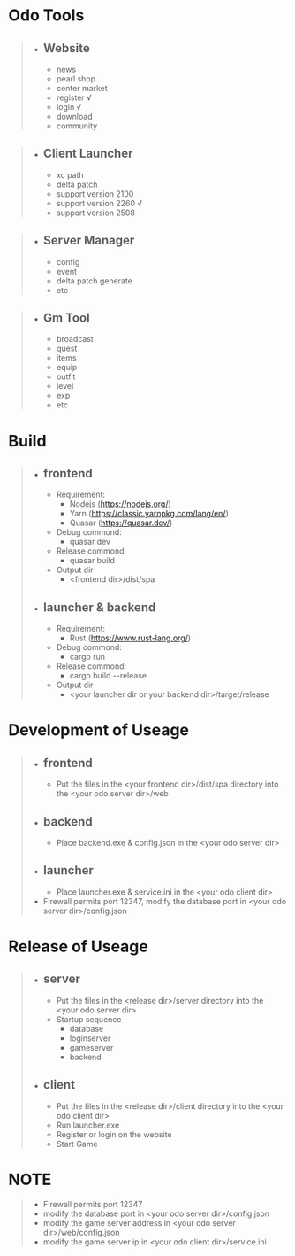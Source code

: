 # Odo Tools

> - ## Website
>   - news
>   - pearl shop
>   - center market
>   - register √
>   - login √
>   - download
>   - community

> - ## Client Launcher
>   - xc path
>   - delta patch
>   - support version 2100
>   - support version 2260 √
>   - support version 2508

> - ## Server Manager
>   - config
>   - event
>   - delta patch generate
>   - etc

> - ## Gm Tool
>   - broadcast
>   - quest
>   - items
>   - equip
>   - outfit
>   - level
>   - exp
>   - etc

# Build

> - ## frontend
>   - Requirement:
>     - Nodejs (https://nodejs.org/)
>     - Yarn (https://classic.yarnpkg.com/lang/en/)
>     - Quasar (https://quasar.dev/)
>   - Debug commond:
>     - quasar dev
>   - Release commond:
>     - quasar build
>   - Output dir
>     - \<frontend dir\>/dist/spa
> - ## launcher & backend
>   - Requirement:
>     - Rust (https://www.rust-lang.org/)
>   - Debug commond:
>     - cargo run
>   - Release commond:
>     - cargo build --release
>   - Output dir
>     - \<your launcher dir or your backend dir\>/target/release

# Development of Useage

> - ## frontend
>   - Put the files in the \<your frontend dir\>/dist/spa directory into the \<your odo server dir\>/web
> - ## backend
>   - Place backend.exe & config.json in the \<your odo server dir\>
> - ## launcher
>   - Place launcher.exe & service.ini in the \<your odo client dir\>
> - Firewall permits port 12347, modify the database port in \<your odo server dir\>/config.json

# Release of Useage

> - ## server
>   - Put the files in the \<release dir\>/server directory into the \<your odo server dir\>
>   - Startup sequence
>     - database
>     - loginserver
>     - gameserver
>     - backend
> - ## client
>   - Put the files in the \<release dir\>/client directory into the \<your odo client dir\>
>   - Run launcher.exe
>   - Register or login on the website
>   - Start Game

# NOTE

> - Firewall permits port 12347
> - modify the database port in \<your odo server dir\>/config.json
> - modify the game server address in \<your odo server dir\>/web/config.json
> - modify the game server ip in \<your odo client dir\>/service.ini
